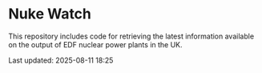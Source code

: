 # Nuke Watch

This repository includes code for retrieving the latest information available on the output of EDF nuclear power plants in the UK.

Last updated: 2025-08-11 18:25